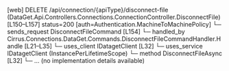 [web] DELETE /api/connection/{apiType}/disconnect-file  (DataGet.Api.Controllers.Connections.ConnectionController.DisconnectFile)  [L150–L157] status=200 [auth=Authentication.MachineToMachinePolicy]
  └─ sends_request DisconnectFileCommand [L154]
    └─ handled_by Cirrus.Connections.DataGet.Commands.DisconnectFileCommandHandler.Handle [L21–L35]
      └─ uses_client IDatagetClient [L32]
      └─ uses_service IDatagetClient (InstancePerLifetimeScope)
        └─ method DisconnectFileAsync [L32]
          └─ ... (no implementation details available)

